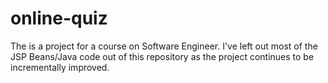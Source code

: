 # online-quiz
The is a project for a course on Software Engineer. I've left out most of the JSP Beans/Java code out of this repository as the project continues to be incrementally improved. 
